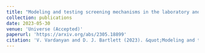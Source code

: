 ```yaml
---
title: "Modeling and testing screening mechanisms in the laboratory and in space"
collection: publications
date: 2023-05-30
venue: 'Universe (Accepted)'
paperurl: 'https://arxiv.org/abs/2305.18899'
citation: 'V. Vardanyan and D. J. Bartlett (2023). &quot;Modeling and testing screening mechanisms in the laboratory and in space.&quot; <i>arXiv:2305.18899</i>.'
---
```

